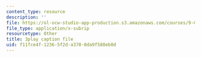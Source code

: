 ```yaml
---
content_type: resource
description: ''
file: https://ol-ocw-studio-app-production.s3.amazonaws.com/courses/9-00sc-introduction-to-psychology-fall-2011/f11fce4f12365f2da3700da9f588eb0d_gRe7dy2HSTg.vtt
file_type: application/x-subrip
resourcetype: Other
title: 3play caption file
uid: f11fce4f-1236-5f2d-a370-0da9f588eb0d
---
```

